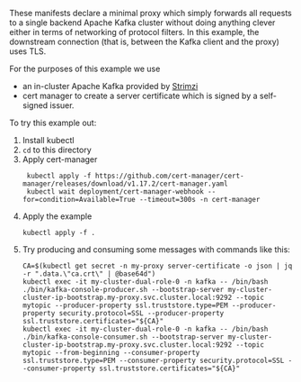 These manifests declare a minimal proxy which simply forwards all requests to a single backend Apache Kafka cluster without doing anything clever either in terms of networking of protocol filters.
In this example, the downstream connection (that is, between the Kafka client and the proxy) uses TLS.

For the purposes of this example we use
* an in-cluster Apache Kafka provided by [Strimzi](https://strimzi.io/)
* cert manager to create a server certificate which is signed by a self-signed issuer.

To try this example out:
1. Install kubectl
2. `cd` to this directory
3. Apply cert-manager
   ```shell
    kubectl apply -f https://github.com/cert-manager/cert-manager/releases/download/v1.17.2/cert-manager.yaml
    kubectl wait deployment/cert-manager-webhook --for=condition=Available=True --timeout=300s -n cert-manager
    ```
4. Apply the example
   ```shell
   kubectl apply -f .
   ```
5. Try producing and consuming some messages with commands like this:
   ```
   CA=$(kubectl get secret -n my-proxy server-certificate -o json | jq -r ".data.\"ca.crt\" | @base64d")
   kubectl exec -it my-cluster-dual-role-0 -n kafka -- /bin/bash ./bin/kafka-console-producer.sh --bootstrap-server my-cluster-cluster-ip-bootstrap.my-proxy.svc.cluster.local:9292 --topic mytopic --producer-property ssl.truststore.type=PEM --producer-property security.protocol=SSL --producer-property ssl.truststore.certificates="${CA}"
   kubectl exec -it my-cluster-dual-role-0 -n kafka -- /bin/bash ./bin/kafka-console-consumer.sh --bootstrap-server my-cluster-cluster-ip-bootstrap.my-proxy.svc.cluster.local:9292 --topic mytopic --from-beginning --consumer-property ssl.truststore.type=PEM --consumer-property security.protocol=SSL --consumer-property ssl.truststore.certificates="${CA}"
   ```

